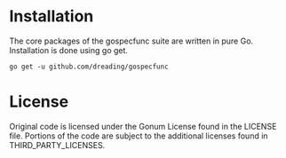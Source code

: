 # Installation
The core packages of the gospecfunc suite are written in pure Go. Installation is done using go get.
```
go get -u github.com/dreading/gospecfunc
```

# License
Original code is licensed under the Gonum License found in the LICENSE file. Portions of the code are subject to the additional licenses found in THIRD_PARTY_LICENSES.  